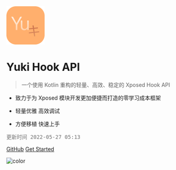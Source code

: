 <br/><br/>
<img src="icon.png" width = "100" height = "100"/>
<br/>

# Yuki Hook API

> 一个使用 Kotlin 重构的轻量、高效、稳定的 Xposed Hook API

- 致力于为 Xposed 模块开发更加便捷而打造的零学习成本框架

- 轻量优雅 高效调试

- 方便移植 快速上手

<font size=3 style="opacity: 0.6">`更新时间 2022-05-27 05:13`</font>

[GitHub](https://github.com/fankes/YukiHookAPI)
[Get Started](#介绍)

![color](#ffffff)